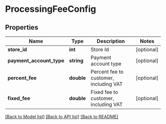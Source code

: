 # ProcessingFeeConfig

## Properties
Name | Type | Description | Notes
------------ | ------------- | ------------- | -------------
**store_id** | **int** | Store Id | [optional] 
**payment_account_type** | **string** | Payment account type | [optional] 
**percent_fee** | **double** | Percent fee to customer, including VAT | [optional] 
**fixed_fee** | **double** | Fixed fee to customer, including VAT | [optional] 

[[Back to Model list]](../README.md#documentation-for-models) [[Back to API list]](../README.md#documentation-for-api-endpoints) [[Back to README]](../README.md)


